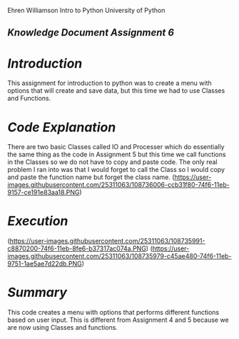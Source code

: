 Ehren Williamson
Intro to Python University of Python

## ***Knowledge Document Assignment 6***

# ***Introduction***

This assignment for introduction to python was to create a menu with options that will create and save data, but this time we had to use Classes and Functions.


# ***Code Explanation***

There are two basic Classes called IO and Processer which do essentially the same thing as the code in Assignment 5 but this time we call functions in the Classes so we do not have to copy and paste code. The only real problem I ran into was that I would forget to call the Class so I would copy and paste the function name but forget the class name.
(https://user-images.githubusercontent.com/25311063/108736006-ccb31f80-74f6-11eb-9157-ce191e83aa18.PNG)
# ***Execution***

(https://user-images.githubusercontent.com/25311063/108735991-c8870200-74f6-11eb-8fe6-b37317ac074a.PNG)
(https://user-images.githubusercontent.com/25311063/108735979-c45ae480-74f6-11eb-9751-1ae5ae7d22db.PNG)

# ***Summary***

This code creates a menu with options that performs different functions based on user input. This is different from Assignment 4 and 5 because we are now using Classes and functions.

